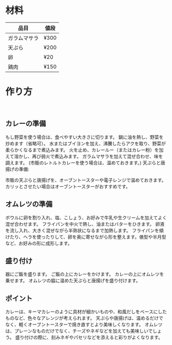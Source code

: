 # 材料
|品目 | 値段 |     
| --- | --- |  
|ガラムマサラ|¥300| 
|天ぷら|¥200| 
|卵|¥20| 
|鶏肉|¥150| 

# 作り方
<br>

## カレーの準備
もし野菜を使う場合は、食べやすい大きさに切ります。
鍋に油を熱し、野菜を炒めます（省略可）。
水またはブイヨンを加え、沸騰したらアクを取り、野菜が柔らかくなるまで煮込みます。
火を止め、カレールー（またはカレー粉）を加えて溶かし、再び弱火で煮込みます。
ガラムマサラを加えて混ぜ合わせ、味を調えます。
(市販のレトルトカレーを使う場合は、温めておきます。)
天ぷらと唐揚げの準備:

市販の天ぷらと唐揚げを、オーブントースターや電子レンジで温めておきます。カリッとさせたい場合はオーブントースターがおすすめです。

## オムレツの準備

ボウルに卵を割り入れ、塩、こしょう、お好みで牛乳や生クリームを加えてよく混ぜ合わせます。
フライパンを中火で熱し、油またはバターをひきます。
卵液を流し入れ、大きく混ぜながら半熟状になるまで加熱します。
フライパンを傾けたり、ヘラを使ったりして、卵を奥に寄せながら形を整えます。俵型や半月型など、お好みの形に成形します。

## 盛り付け

器にご飯を盛ります。
ご飯の上にカレーをかけます。
カレーの上にオムレツを乗せます。
オムレツの脇に温めた天ぷらと唐揚げを盛り付けます。
## ポイント

カレーは、キーマカレーのように具材が細かいものや、和風だしをベースにしたものなど、色々なアレンジが考えられます。
天ぷらや唐揚げは、温めるだけでなく、軽くオーブントースターで焼き直すとより美味しくなります。
オムレツは、プレーンなものだけでなく、チーズやネギなどを加えても美味しいでしょう。
盛り付けの際に、刻みネギやパセリなどを添えると彩りがよくなります。
